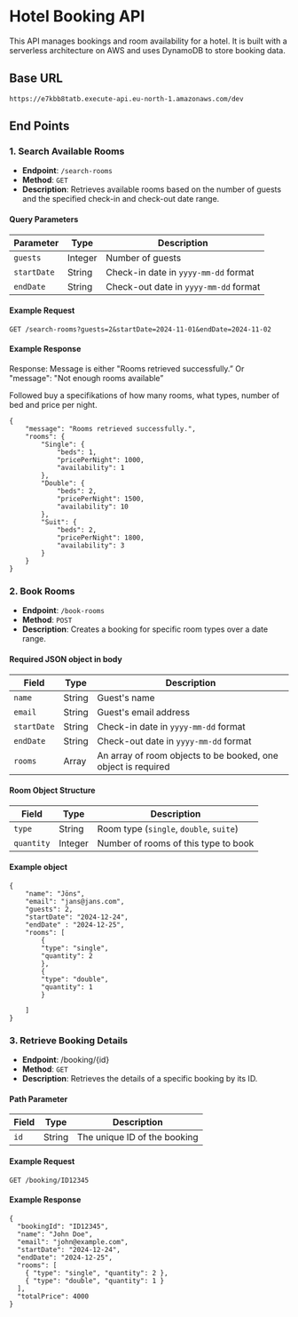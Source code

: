 # Hotel Booking API

This API manages bookings and room availability for a hotel. It is built with a serverless architecture on AWS and uses DynamoDB to store booking data.

## Base URL

```plaintext
https://e7kbb8tatb.execute-api.eu-north-1.amazonaws.com/dev
```

## End Points
### 1. Search Available Rooms

- **Endpoint**: `/search-rooms`
- **Method**: `GET`
- **Description**: Retrieves available rooms based on the number of guests and the specified check-in and check-out date range.

#### Query Parameters

| Parameter   | Type    | Description                                     |
|-------------|---------|-------------------------------------------------|
| `guests`    | Integer | Number of guests                                |
| `startDate` | String  | Check-in date in `yyyy-mm-dd` format            |
| `endDate`   | String  | Check-out date in `yyyy-mm-dd` format           |

#### Example Request
```plaintext
GET /search-rooms?guests=2&startDate=2024-11-01&endDate=2024-11-02
```

#### Example Response

Response: Message is either "Rooms retrieved successfully.” Or  "message": "Not enough rooms available”

Followed buy a specifikations of how many rooms, what types, number of bed and price per night.
```plaintext
{
    "message": "Rooms retrieved successfully.",
    "rooms": {
        "Single": {
            "beds": 1,
            "pricePerNight": 1000,
            "availability": 1
        },
        "Double": {
            "beds": 2,
            "pricePerNight": 1500,
            "availability": 10
        },
        "Suit": {
            "beds": 2,
            "pricePerNight": 1800,
            "availability": 3
        }
    }
}
```

### 2. Book Rooms
- **Endpoint**: `/book-rooms`
- **Method**: `POST`
- **Description**: Creates a booking for specific room types over a date range.

#### Required JSON object in body

| Field      | Type   | Description                                 |
|------------|--------|---------------------------------------------|
| `name`     | String | Guest's name                                |
| `email`    | String | Guest's email address                       |
| `startDate`| String | Check-in date in `yyyy-mm-dd` format        |
| `endDate`  | String | Check-out date in `yyyy-mm-dd` format       |
| `rooms`    | Array  | An array of room objects to be booked, one object is required       |

#### Room Object Structure

| Field      | Type    | Description                                         |
|------------|---------|-----------------------------------------------------|
| `type`     | String  | Room type (`single`, `double`, `suite`)             |
| `quantity` | Integer | Number of rooms of this type to book                |

#### Example object
```plaintext
{
    "name": "Jöns",
    "email": "jans@jans.com",
    "guests": 2,
    "startDate": "2024-12-24",
    "endDate" : "2024-12-25",
    "rooms": [
        {
        "type": "single",
        "quantity": 2
        },
        {
        "type": "double",
        "quantity": 1
        }
    
    ]
}
```
### 3. Retrieve Booking Details
- **Endpoint**: /booking/{id}
- **Method**: `GET`
- **Description**: Retrieves the details of a specific booking by its ID.

#### Path Parameter

| Field      | Type    | Description                      |
|------------|---------|----------------------------------|
| `id`       | String  | The unique ID of the booking     |

#### Example Request
```plaintext
GET /booking/ID12345
```

#### Example Response
```plaintext
{
  "bookingId": "ID12345",
  "name": "John Doe",
  "email": "john@example.com",
  "startDate": "2024-12-24",
  "endDate": "2024-12-25",
  "rooms": [
    { "type": "single", "quantity": 2 },
    { "type": "double", "quantity": 1 }
  ],
  "totalPrice": 4000
}
```
